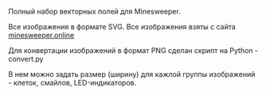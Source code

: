 Полный набор векторных полей для Minesweeper. 

Все изображения в формате SVG. Все изображения взяты с сайта [minesweeper.online](http://minesweeper.online)

Для конвертации изображений в формат PNG сделан скрипт на Python - convert.py

В нем можно задать размер (ширину) для кажлой группы изображений - клеток, смайлов, LED-индикаторов.
